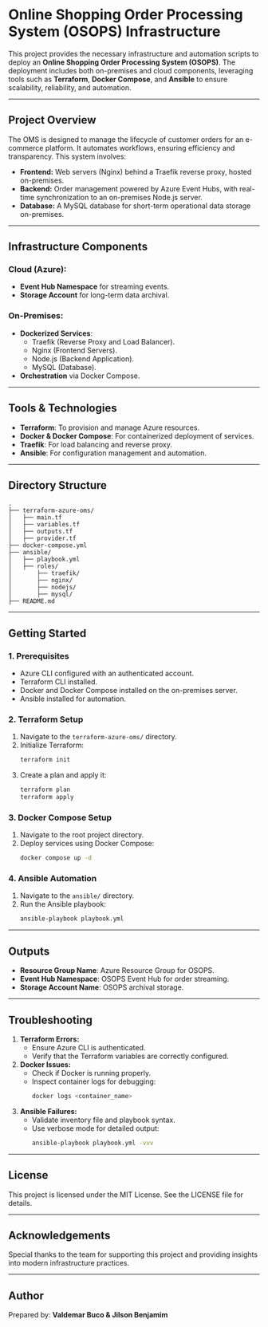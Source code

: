 # Online Shopping Order Processing System (OSOPS) Infrastructure

This project provides the necessary infrastructure and automation scripts to deploy an **Online Shopping Order Processing System (OSOPS)**. The deployment includes both on-premises and cloud components, leveraging tools such as **Terraform**, **Docker Compose**, and **Ansible** to ensure scalability, reliability, and automation.

---

## Project Overview

The OMS is designed to manage the lifecycle of customer orders for an e-commerce platform. It automates workflows, ensuring efficiency and transparency. This system involves:

- **Frontend:** Web servers (Nginx) behind a Traefik reverse proxy, hosted on-premises.
- **Backend:** Order management powered by Azure Event Hubs, with real-time synchronization to an on-premises Node.js server.
- **Database:** A MySQL database for short-term operational data storage on-premises.

---

## Infrastructure Components

### **Cloud (Azure):**
- **Event Hub Namespace** for streaming events.
- **Storage Account** for long-term data archival.

### **On-Premises:**
- **Dockerized Services**:
  - Traefik (Reverse Proxy and Load Balancer).
  - Nginx (Frontend Servers).
  - Node.js (Backend Application).
  - MySQL (Database).
- **Orchestration** via Docker Compose.

---

## Tools & Technologies

- **Terraform**: To provision and manage Azure resources.
- **Docker & Docker Compose**: For containerized deployment of services.
- **Traefik**: For load balancing and reverse proxy.
- **Ansible**: For configuration management and automation.

---

## Directory Structure

```
.
├── terraform-azure-oms/
│   ├── main.tf
│   ├── variables.tf
│   ├── outputs.tf
│   ├── provider.tf
├── docker-compose.yml
├── ansible/
│   ├── playbook.yml
│   ├── roles/
│       ├── traefik/
│       ├── nginx/
│       ├── nodejs/
│       ├── mysql/
├── README.md
```

---

## Getting Started

### **1. Prerequisites**

- Azure CLI configured with an authenticated account.
- Terraform CLI installed.
- Docker and Docker Compose installed on the on-premises server.
- Ansible installed for automation.

### **2. Terraform Setup**

1. Navigate to the `terraform-azure-oms/` directory.
2. Initialize Terraform:
   ```bash
   terraform init
   ```
3. Create a plan and apply it:
   ```bash
   terraform plan
   terraform apply
   ```

### **3. Docker Compose Setup**

1. Navigate to the root project directory.
2. Deploy services using Docker Compose:
   ```bash
   docker compose up -d
   ```

### **4. Ansible Automation**

1. Navigate to the `ansible/` directory.
2. Run the Ansible playbook:
   ```bash
   ansible-playbook playbook.yml
   ```

---

## Outputs

- **Resource Group Name**: Azure Resource Group for OSOPS.
- **Event Hub Namespace**: OSOPS Event Hub for order streaming.
- **Storage Account Name**: OSOPS archival storage.

---

## Troubleshooting

1. **Terraform Errors:**
   - Ensure Azure CLI is authenticated.
   - Verify that the Terraform variables are correctly configured.
2. **Docker Issues:**
   - Check if Docker is running properly.
   - Inspect container logs for debugging:
     ```bash
     docker logs <container_name>
     ```
3. **Ansible Failures:**
   - Validate inventory file and playbook syntax.
   - Use verbose mode for detailed output:
     ```bash
     ansible-playbook playbook.yml -vvv
     ```

---

## License

This project is licensed under the MIT License. See the LICENSE file for details.

---

## Acknowledgements

Special thanks to the team for supporting this project and providing insights into modern infrastructure practices.

---

## Author

Prepared by: **Valdemar Buco & Jilson Benjamim**
